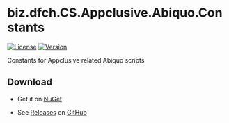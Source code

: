 # biz.dfch.CS.Appclusive.Abiquo.Constants
[![License](https://img.shields.io/badge/license-Apache%20License%202.0-blue.svg)](https://github.com/dfensgmbh/biz.dfch.CS.Appclusive.Abiquo.Constants/blob/master/LICENSE)
[![Version](https://img.shields.io/nuget/v/biz.dfch.CS.Appclusive.Abiquo.Constants.svg)](https://www.nuget.org/packages/biz.dfch.CS.Appclusive.Abiquo.Constants/)

Constants for Appclusive related Abiquo scripts

## Download

* Get it on [NuGet](https://www.nuget.org/packages/biz.dfch.CS.Appclusive.Abiquo.Constants/)

* See [Releases](https://github.com/dfch/biz.dfch.CS.Appclusive.Abiquo.Constants/releases) on [GitHub](https://github.com/dfch/biz.dfch.CS.Appclusive.Abiquo.Constants)
